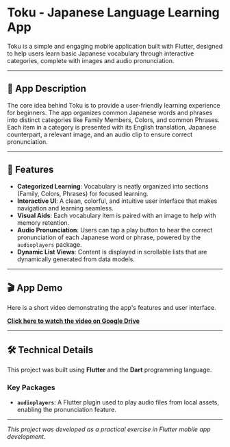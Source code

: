 # Toku - Japanese Language Learning App

Toku is a simple and engaging mobile application built with Flutter, designed to help users learn basic Japanese vocabulary through interactive categories, complete with images and audio pronunciation.

---

## 🌟 App Description

The core idea behind Toku is to provide a user-friendly learning experience for beginners. The app organizes common Japanese words and phrases into distinct categories like Family Members, Colors, and common Phrases. Each item in a category is presented with its English translation, Japanese counterpart, a relevant image, and an audio clip to ensure correct pronunciation.

---

## 🚀 Features

* **Categorized Learning**: Vocabulary is neatly organized into sections (Family, Colors, Phrases) for focused learning.
* **Interactive UI**: A clean, colorful, and intuitive user interface that makes navigation and learning seamless.
* **Visual Aids**: Each vocabulary item is paired with an image to help with memory retention.
* **Audio Pronunciation**: Users can tap a play button to hear the correct pronunciation of each Japanese word or phrase, powered by the `audioplayers` package.
* **Dynamic List Views**: Content is displayed in scrollable lists that are dynamically generated from data models.

---

## 🎬 App Demo

Here is a short video demonstrating the app's features and user interface.

[**Click here to watch the video on Google Drive**](https://drive.google.com/file/d/1koMHi-3DvsNwf8vFp3Ck6M4j634GaN5Q/view?usp=sharing)

---

## 🛠️ Technical Details

This project was built using **Flutter** and the **Dart** programming language.

### Key Packages

* **`audioplayers`**: A Flutter plugin used to play audio files from local assets, enabling the pronunciation feature.

---

*This project was developed as a practical exercise in Flutter mobile app development.*